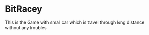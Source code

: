 # BitRacey
This is the Game with small car which is travel through long distance without any troubles
